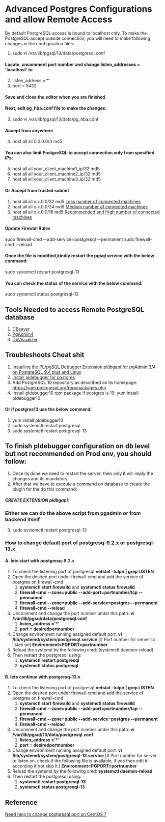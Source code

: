 # Advanced Postgres Configurations and allow Remote Access
By default PostgreSQL access is bound to localhost only. 
To make the PostgreSQL accept outside connection, you will need to make following changes in the configuration files:
1. sudo vi /var/lib/pgsql/13/data/postgresql.conf
#### Locate, uncomment port number and change listen_addresses = 'localhost' to
2. listen_address ='*'
3. port = 5432
#### Save and close the editor when you are finished. 
#### Next, edit pg_hba.conf file to make the changes:
3. sudo vi /var/lib/pgsql/13/data/pg_hba.conf
#### Accept from anywhere 
4. host    all             all             0.0.0.0/0               md5
#### You can also limit PostgreSQL to accept connection only from specified IPs:
5. host    all             all             your_client_machine1_ip/32               md5
6. host    all             all             your_client_machine2_ip/32               md5
7. host    all             all             your_client_machine3_ip/32               md5

#### Or Accept from trusted subnet
1. host all all x.x.0.0/32 md5 [Less number of connected machines](#)
2. host all all x.x.0.0/24 md5 [Medium number of connected machines](#)
3. host all all x.x.0.0/16 md5 [Recommended and High number of connected machines](#)


#### Update Firewall Rules
sudo firewall-cmd --add-service=postgresql --permanent
sudo firewall-cmd --reload

#### Once the file is modified,kindly restart the pgsql service with the below command:
sudo systemctl restart postgresql-13
#### You can check the status of the service with the below command:
sudo systemctl status postgresql-13

## Tools Needed to access Remote PostgreSQL database
1. [DBeaver](https://dbeaver.io/download/)
2. [PgAdmin4](https://www.pgadmin.org/download/pgadmin-4-windows/) 
3. [DbVisualizer](https://www.dbvis.com/download/12.0)

## Troubleshoots Cheat shit
1. [Installing the PL/pgSQL Debugger Extension pldbgapi for pgAdmin 3/4 on PostgreSQL 9.4 plus and Linux](https://gist.github.com/rdrey/37bc41a2876b2be103768f5812d80048)
2. [Install pldebugger for postgres](https://centos.pkgs.org/7/postgresql-10-x86_64/pldebugger10-1.1-1.rhel7.x86_64.rpm.html)
3. Add PostgreSQL 10 repository as described on its homepage:
https://yum.postgresql.org/repopackages.php
4. Install pldebugger10 rpm package if postgres is 10:
yum install pldebugger10
#### Or if postgres13 use the below command:
1. yum install pldebugger13
2. sudo systemctl restart postgresql
3. sudo systemctl restart postgresql-13
## To finish pldebugger configuration on db level but not recommended on Prod env, you should follow: 
1. Once its done we need to restart the server; then only it will imply the changes and its mandatory
2. After that we have to execute a command on database to create the plugin for the db this command: 
##### CREATE EXTENSION pldbgapi;
### Either we can do the above script from pgadmin or from backend itself
3. sudo systemctl restart postgresql-13
### How to change default port of postgresq-9.2.x or postgresql-13.x
#### A. lets start with postgresq-9.2.x
1. To check the listening port of postgresql **netstat -tulpn | grep LISTEN**
2. Open the desired port under firewall-cmd and add the service of postgres on firewall-cmd
	1. **systemctl start firewalld** and **systemctl status firewalld**
	2. **firewall-cmd --zone=public --add-port=portnumber/tcp --permanent**
	3. **firewall-cmd --zone=public --add-service=postgres --permanent**
	4. **firewall-cmd --reload**
3. Uncomment and change the port number under this path: **vi /var/lib/pgsql/data/postgresql.conf**
	1. **listen_address ='*'**
	2. **port = desiredportnumber**
4. Change environment running assigned default port: **vi /lib/systemd/system/postgresql.service**
 [# Port number for server to listen on] **Environment=PGPORT=portnumber**
5. Reload the systemd by the following cmd: (systemctl daemon-reload)
6. Then restart the postgresql using: 
	1. **systemctl restart postgresql** 
	2. **systemctl status postgresql**

#### B. lets continue with postgresq-13.x
1. To check the listening port of postgresql **netstat -tulpn | grep LISTEN**
2. Open the desired port under firewall-cmd and add the service of postgres on firewall-cmd
	1. **systemctl start firewalld** and **systemctl status firewalld**
	2. **firewall-cmd --zone=public --add-port=portnumber/tcp --permanent**
	3. **firewall-cmd --zone=public --add-service=postgres --permanent**
	4. **firewall-cmd --reload**
3. Uncomment and change the port number under this path: **vi /var/lib/pgsql/13/data/postgresql.conf**
	1. **listen_address ='*'**
	2. **port = desiredportnumber**
4. Change environment running assigned default port: **vi /lib/systemd/system/postgresql-13.service**
 [# Port number for server to listen on, check if the following file is available, if yes then edit it according if not skip it.] **Environment=PGPORT=portnumber**
5. Reload the systemd by the following cmd: **systemctl daemon-reload**
6. Then restart the postgresql using: 
	1. **systemctl restart postgresql-13** 
	2. **systemctl status postgresql-13**

## Reference
[Need help to change postgresql port on CentOS 7](https://stackoverflow.com/questions/25148693/need-help-to-change-postgresql-port-on-centos-7/25152682)